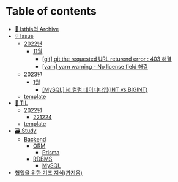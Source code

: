 # Table of contents

- [👻 Isthis의 Archive](README.md)
- [💡 Issue](issue/README.md)
  - [2022년]()
    - [11월]()
      - [\[git\] git the requested URL returend error : 403 해결](issue/2022년/11월/git-git-the-requested-url-returend-error-403.md)
      - [\[yarn\] yarn warning - No license field 해결](issue/2022년/11월/yarn-warn-no-license-field.md)
  - [2023년]()
    - [1월]()
      - [\[MySQL\] id 컬럼 데이터타입(INT vs BIGINT)](issue/2023년/1월/mysql-id-column.md)
  - [template](issue/issue-template.md)
- [📖 TIL](til/README.md)
  - [2022년](til/2022년/README.md)
    - [221224](til/2022년/221224.md)
  - [template](til/til-template.md)
- [🗃 Study](study/README.md)
  - [Backend]()
    - [ORM](study/backend/Database/orm/README.md)
      - [Prisma](study/backend/Database/orm/prisma/README.md)
    - [RDBMS](study/backend/Database/RDBMS/README.md)
      - [MySQL](study/backend/Database/RDBMS/MySQL/README.md)
- [협업을 위한 기초 지식(가져옴)](<협업을 위한 기초 지식(가져옴).md>)
